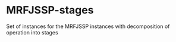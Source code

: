 # MRFJSSP-stages
Set of instances for the MRFJSSP instances with decomposition of operation into stages
